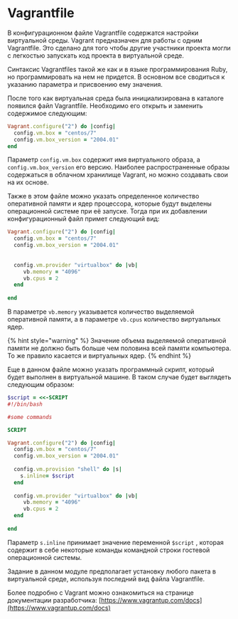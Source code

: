 # Vagrantfile

В конфигурационном файле Vagrantfile содержатся настройки виртуальной среды. Vagrant предназначен для работы с одним Vagrantfile. Это сделано для того чтобы другие участники проекта могли с легкостью запускать код проекта в виртуальной среде. 

Синтаксис Vagrantfiles  такой же как и в языке программирования Ruby, но программировать на нем не придется. В основном все сводиться к указанию параметра и присвоению ему значения.

После того как виртуальная среда была инициализирована в каталоге появился файл Vagrantfile. Необходимо его открыть и заменить содержимое следующим: 

```ruby
Vagrant.configure("2") do |config|
  config.vm.box = "centos/7"
  config.vm.box_version = "2004.01"
end
```

Параметр `config.vm.box`  содержит имя виртуального образа, а `config.vm.box_version` его версию. Наиболее распространенные образы содержаться в облачном хранилище Vagrant, но можно создавать свои на их основе.

Также в этом файле можно указать определенное количество оперативной памяти и ядер процессора, которые будут выделены операционной системе при её запуске. Тогда при их добавлении конфигурационный файл примет следующий вид:  

```ruby
Vagrant.configure("2") do |config|
  config.vm.box = "centos/7"
  config.vm.box_version = "2004.01"
  
  
  config.vm.provider "virtualbox" do |vb|
     vb.memory = "4096"
     vb.cpus = 2
  end
  
end
```

В параметре `vb.memory` указывается количество выделяемой оперативной памяти, а в параметре `vb.cpus` количество виртуальных ядер.

{% hint style="warning" %}
Значение объема выделяемой оперативной памяти не должно быть больше чем половина всей памяти компьютера. То же правило касается и виртуальных ядер.
{% endhint %}

Еще в данном файле можно указать программный скрипт, который будет выполнен в виртуальной машине. В таком случае будет выглядеть следующим образом:

```ruby
$script = <<-SCRIPT
#!/bin/bash

#some commands 

SCRIPT

Vagrant.configure("2") do |config|
  config.vm.box = "centos/7"
  config.vm.box_version = "2004.01"
  
  config.vm.provision "shell" do |s|
    s.inline= $script
  end  
  
  config.vm.provider "virtualbox" do |vb|
     vb.memory = "4096"
     vb.cpus = 2
  end
  
end
```

Параметр `s.inline` принимает значение переменной `$script`  , которая содержит в себе некоторые команды командной строки гостевой операционной системы. 

Задание в данном модуле предполагает установку любого пакета  в виртуальной среде, используя последний вид файла Vagrantfile.

Более подробно с Vagrant можно ознакомиться на странице документации разработчика: [https://www.vagrantup.com/docs](https://www.vagrantup.com/docs) 

